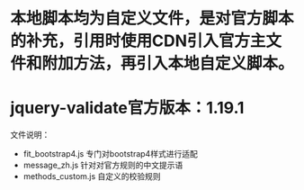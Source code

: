 本地脚本均为自定义文件，是对官方脚本的补充，引用时使用CDN引入官方主文件和附加方法，再引入本地自定义脚本。
===============
jquery-validate官方版本：1.19.1
===============
文件说明：
* fit_bootstrap4.js    专门对bootstrap4样式进行适配
* message_zh.js        针对对官方规则的中文提示语
* methods_custom.js    自定义的校验规则